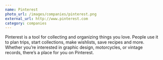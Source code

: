 ```yaml
---
name: Pinterest
photo_url: /images/companies/pinterest.png
external_url: http://www.pinterest.com
category: companies
---
```

Pinterest is a tool for collecting and organizing things you love. People use it to plan trips, start collections, make wishlists, save recipes and more. Whether you’re interested in graphic design, motorcycles, or vintage records, there’s a place for you on Pinterest.
